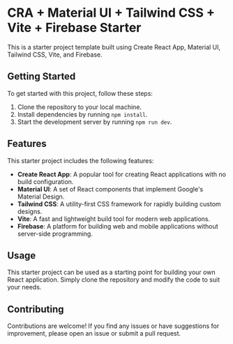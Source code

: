 # CRA + Material UI + Tailwind CSS + Vite + Firebase Starter

This is a starter project template built using Create React App, Material UI, Tailwind CSS, Vite, and Firebase.

## Getting Started

To get started with this project, follow these steps:

1. Clone the repository to your local machine.
2. Install dependencies by running `npm install`.
3. Start the development server by running `npm run dev`.

## Features

This starter project includes the following features:

- **Create React App**: A popular tool for creating React applications with no build configuration.
- **Material UI**: A set of React components that implement Google's Material Design.
- **Tailwind CSS**: A utility-first CSS framework for rapidly building custom designs.
- **Vite**: A fast and lightweight build tool for modern web applications.
- **Firebase**: A platform for building web and mobile applications without server-side programming.

## Usage

This starter project can be used as a starting point for building your own React application. Simply clone the repository and modify the code to suit your needs.

## Contributing

Contributions are welcome! If you find any issues or have suggestions for improvement, please open an issue or submit a pull request.
